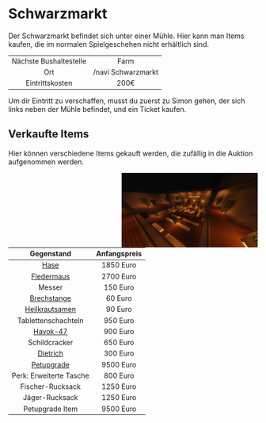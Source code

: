 # Schwarzmarkt

Der Schwarzmarkt befindet sich unter einer Mühle. Hier kann man Items kaufen, die im normalen Spielgeschehen nicht erhältlich sind.

|  |  |
| :-: | :-: |
| Nächste Bushaltestelle | Farm |
| Ort | /navi Schwarzmarkt |
| Eintrittskosten | 200€ |

Um dir Eintritt zu verschaffen, musst du zuerst zu Simon gehen, der sich links neben der Mühle befindet, und ein Ticket kaufen.

## Verkaufte Items
Hier können verschiedene Items gekauft werden, die zufällig in die Auktion aufgenommen werden.

<img align="right" width="275" height="150" src="../../../assets/image/orte/Schwarzmarkt.png">

| Gegenstand | Anfangspreis |
| :-: | :-: |
| [Hase](../../pages/pets/hase.md) | 1850 Euro |
| [Fledermaus](../../pages/pets/fledermaus.md) | 2700 Euro |
| Messer | 150 Euro |
| [Brechstange](../../pages/items/brechstange.md) | 60 Euro |
| [Heilkrautsamen](../pflanzen/heilkraut.md) | 90 Euro |
| Tablettenschachteln | 950 Euro |
| [Havok-47](../../pages/items/weapons/sturmgewehre.md) | 900 Euro |
| Schildcracker | 650 Euro |
| [Dietrich](../../pages/items/dietrich.md) | 300 Euro |
| [Petupgrade](../../pages/pets/allgemein.md) | 9500 Euro |
| Perk: Erweiterte Tasche | 800 Euro |
| Fischer-Rucksack | 1250 Euro|
| Jäger-Rucksack | 1250 Euro |
| Petupgrade Item | 9500 Euro |